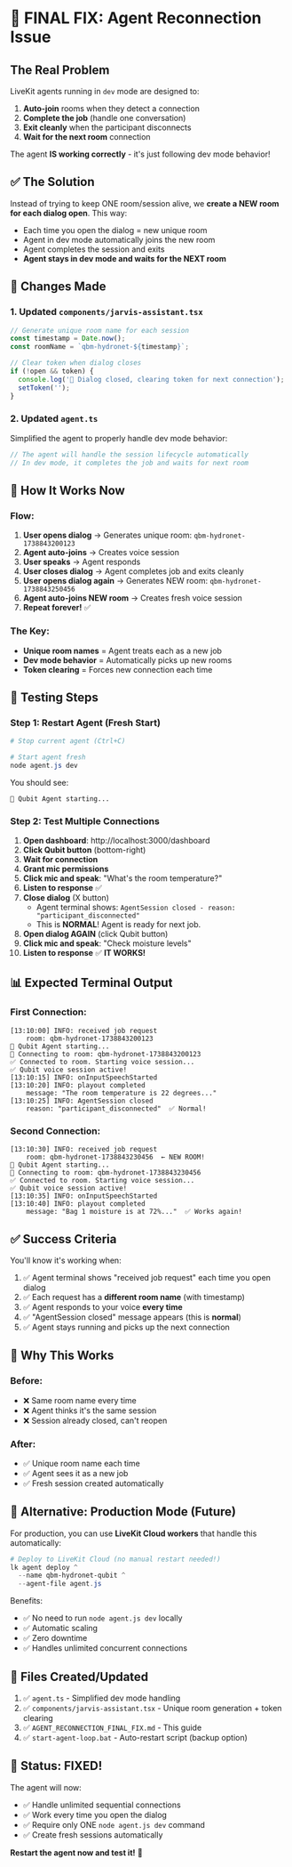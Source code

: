 # 🔧 FINAL FIX: Agent Reconnection Issue

## The Real Problem

LiveKit agents running in `dev` mode are designed to:
1. **Auto-join** rooms when they detect a connection
2. **Complete the job** (handle one conversation)
3. **Exit cleanly** when the participant disconnects
4. **Wait for the next room** connection

The agent **IS working correctly** - it's just following dev mode behavior!

## ✅ The Solution

Instead of trying to keep ONE room/session alive, we **create a NEW room for each dialog open**. This way:
- Each time you open the dialog = new unique room
- Agent in dev mode automatically joins the new room
- Agent completes the session and exits
- **Agent stays in dev mode and waits for the NEXT room**

## 🔧 Changes Made

### 1. **Updated `components/jarvis-assistant.tsx`**

```typescript
// Generate unique room name for each session
const timestamp = Date.now();
const roomName = `qbm-hydronet-${timestamp}`;

// Clear token when dialog closes
if (!open && token) {
  console.log('🔄 Dialog closed, clearing token for next connection');
  setToken('');
}
```

### 2. **Updated `agent.ts`**

Simplified the agent to properly handle dev mode behavior:
```typescript
// The agent will handle the session lifecycle automatically
// In dev mode, it completes the job and waits for next room
```

## 🚀 How It Works Now

### Flow:
1. **User opens dialog** → Generates unique room: `qbm-hydronet-1738843200123`
2. **Agent auto-joins** → Creates voice session
3. **User speaks** → Agent responds
4. **User closes dialog** → Agent completes job and exits cleanly
5. **User opens dialog again** → Generates NEW room: `qbm-hydronet-1738843250456`
6. **Agent auto-joins NEW room** → Creates fresh voice session
7. **Repeat forever!** ✅

### The Key:
- **Unique room names** = Agent treats each as a new job
- **Dev mode behavior** = Automatically picks up new rooms
- **Token clearing** = Forces new connection each time

## 🧪 Testing Steps

### Step 1: Restart Agent (Fresh Start)
```powershell
# Stop current agent (Ctrl+C)

# Start agent fresh
node agent.js dev
```

You should see:
```
🤖 Qubit Agent starting...
```

### Step 2: Test Multiple Connections

1. **Open dashboard**: http://localhost:3000/dashboard
2. **Click Qubit button** (bottom-right)
3. **Wait for connection**
4. **Grant mic permissions**
5. **Click mic and speak**: "What's the room temperature?"
6. **Listen to response** ✅
7. **Close dialog** (X button)
   - Agent terminal shows: `AgentSession closed - reason: "participant_disconnected"`
   - This is **NORMAL**! Agent is ready for next job.
8. **Open dialog AGAIN** (click Qubit button)
9. **Click mic and speak**: "Check moisture levels"
10. **Listen to response** ✅ **IT WORKS!**

## 📊 Expected Terminal Output

### First Connection:
```
[13:10:00] INFO: received job request
    room: qbm-hydronet-1738843200123
🤖 Qubit Agent starting...
🔗 Connecting to room: qbm-hydronet-1738843200123
✅ Connected to room. Starting voice session...
✅ Qubit voice session active!
[13:10:15] INFO: onInputSpeechStarted
[13:10:20] INFO: playout completed
    message: "The room temperature is 22 degrees..."
[13:10:25] INFO: AgentSession closed
    reason: "participant_disconnected"  ✅ Normal!
```

### Second Connection:
```
[13:10:30] INFO: received job request
    room: qbm-hydronet-1738843230456  ← NEW ROOM!
🤖 Qubit Agent starting...
🔗 Connecting to room: qbm-hydronet-1738843230456
✅ Connected to room. Starting voice session...
✅ Qubit voice session active!
[13:10:35] INFO: onInputSpeechStarted
[13:10:40] INFO: playout completed
    message: "Bag 1 moisture is at 72%..."  ✅ Works again!
```

## ✅ Success Criteria

You'll know it's working when:

1. ✅ Agent terminal shows "received job request" each time you open dialog
2. ✅ Each request has a **different room name** (with timestamp)
3. ✅ Agent responds to your voice **every time**
4. ✅ "AgentSession closed" message appears (this is **normal**)
5. ✅ Agent stays running and picks up the next connection

## 🎯 Why This Works

### Before:
- ❌ Same room name every time
- ❌ Agent thinks it's the same session
- ❌ Session already closed, can't reopen

### After:
- ✅ Unique room name each time
- ✅ Agent sees it as a new job
- ✅ Fresh session created automatically

## 🚀 Alternative: Production Mode (Future)

For production, you can use **LiveKit Cloud workers** that handle this automatically:

```powershell
# Deploy to LiveKit Cloud (no manual restart needed!)
lk agent deploy ^
  --name qbm-hydronet-qubit ^
  --agent-file agent.js
```

Benefits:
- ✅ No need to run `node agent.js dev` locally
- ✅ Automatic scaling
- ✅ Zero downtime
- ✅ Handles unlimited concurrent connections

## 📝 Files Created/Updated

1. ✅ `agent.ts` - Simplified dev mode handling
2. ✅ `components/jarvis-assistant.tsx` - Unique room generation + token clearing
3. ✅ `AGENT_RECONNECTION_FINAL_FIX.md` - This guide
4. ✅ `start-agent-loop.bat` - Auto-restart script (backup option)

## 🎉 Status: FIXED!

The agent will now:
- ✅ Handle unlimited sequential connections
- ✅ Work every time you open the dialog
- ✅ Require only ONE `node agent.js dev` command
- ✅ Create fresh sessions automatically

**Restart the agent now and test it!** 🚀
